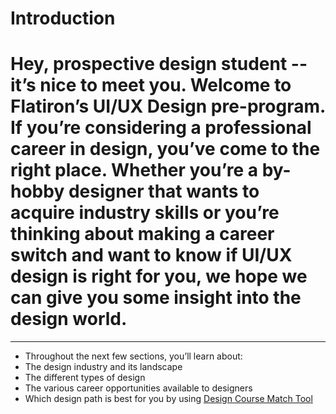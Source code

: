 # Introduction


# Hey, prospective design student -- it’s nice to meet you. Welcome to Flatiron’s UI/UX Design pre-program. If you’re considering a professional career in design, you’ve come to the right place. Whether you’re a by-hobby designer that wants to acquire industry skills or you’re thinking about making a career switch and want to know if UI/UX design is right for you, we hope we can give you some insight into the design world. 
<hr color="#eaecef">

* Throughout the next few sections, you’ll learn about:
* The design industry and its landscape
* The different types of design
* The various career opportunities available to designers
* Which design path is best for you by using [Design Course Match Tool](https://theflatironschool.typeform.com/to/FpxjnA)

